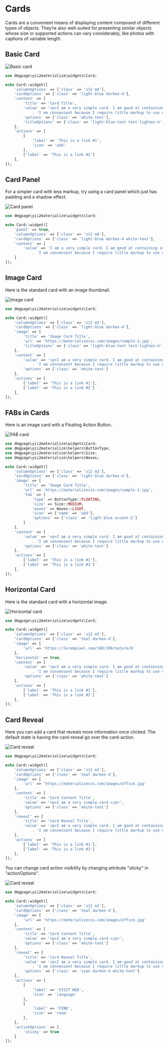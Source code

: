 
# Cards

Cards are a convenient means of displaying content composed of different types of objects. They’re also well-suited for presenting similar objects whose size or supported actions can vary considerably, like photos with captions of variable length.

## Basic Card

![Basic card](https://github.com/DMGPage/yii2-materialize/blob/master/doc/card/basic.png)

```php
use dmgpage\yii2materialize\widgets\Card;

echo Card::widget([
    'columnOptions' => ['class' => 's12 m4'],
    'cardOptions' => ['class' => 'light-blue darken-4'],
    'content' => [
        'title' => 'Card Title',
        'value' => '<p>I am a very simple card. I am good at containing small bits of information. '
            . 'I am convenient because I require little markup to use effectively.</p>',
        'options' => ['class' => 'white-text'],
        'titleOptions' => ['class' => 'light-blue-text text-lighten-4']
    ],
    'actions' => [
        [
            'label' => 'This is a link #1',
            'icon' => 'add'
        ],
        ['label' => 'This is a link #2']
    ],
]);
```

## Card Panel

For a simpler card with less markup, try using a card panel which just has padding and a shadow effect.

![Card panel](https://github.com/DMGPage/yii2-materialize/blob/master/doc/card/panel.png)

```php
use dmgpage\yii2materialize\widgets\Card;

echo Card::widget([
    'panel' => true,
    'columnOptions' => ['class' => 's12 m4'],
    'cardOptions' => ['class' => 'light-blue darken-4 white-text'],
    'content' => [
        'value' => 'I am a very simple card. I am good at containing small bits of information. '
            . 'I am convenient because I require little markup to use effectively.'
    ]
]);
```

## Image Card

Here is the standard card with an image thumbnail.

![Image card](https://github.com/DMGPage/yii2-materialize/blob/master/doc/card/image.png)

```php
use dmgpage\yii2materialize\widgets\Card;

echo Card::widget([
    'columnOptions' => ['class' => 's12 m3'],
    'cardOptions' => ['class' => 'light-blue darken-4'],
    'image' => [
        'title' => 'Image Card Title',
        'url' => 'https://materializecss.com/images/sample-1.jpg',
        'titleOptions' => ['class' => 'light-blue-text text-lighten-4']
    ],
    'content' => [
        'value' => '<p>I am a very simple card. I am good at containing small bits of information. '
            . 'I am convenient because I require little markup to use effectively.</p>',
        'options' => ['class' => 'white-text']
    ],
    'actions' => [
        ['label' => 'This is a link #1'],
        ['label' => 'This is a link #2']
    ],
]);
```

## FABs in Cards

Here is an image card with a Floating Action Button. 

![FAB card](https://github.com/DMGPage/yii2-materialize/blob/master/doc/card/image-fab.png)

```php
use dmgpage\yii2materialize\widgets\Card;
use dmgpage\yii2materialize\helpers\ButtonType;
use dmgpage\yii2materialize\helpers\Size;
use dmgpage\yii2materialize\helpers\Waves;

echo Card::widget([
    'columnOptions' => ['class' => 's12 m3'],
    'cardOptions' => ['class' => 'light-blue darken-4'],
    'image' => [
        'title' => 'Image Card Title',
        'url' => 'https://materializecss.com/images/sample-1.jpg',
        'fab' => [
            'type' => ButtonType::FLOATING,
            'size' => Size::MEDIUM,
            'waves' => Waves::LIGHT,
            'icon' => ['name' => 'add'],
            'options' => ['class' => 'light-blue accent-2']
        ]
    ],
    'content' => [
        'value' => '<p>I am a very simple card. I am good at containing small bits of information. '
            . 'I am convenient because I require little markup to use effectively.</p>',
        'options' => ['class' => 'white-text']
    ],
    'actions' => [
        ['label' => 'This is a link #1'],
        ['label' => 'This is a link #2']
    ],
]);
```

## Horizontal Card

Here is the standard card with a horizontal image.

![Horizontal card](https://github.com/DMGPage/yii2-materialize/blob/master/doc/card/horizontal.png)

```php
use dmgpage\yii2materialize\widgets\Card;

echo Card::widget([
    'columnOptions' => ['class' => 's12 m3'],
    'cardOptions' => ['class' => 'teal darken-4'],
    'image' => [
        'url' => 'https://lorempixel.com/100/190/nature/6'
    ],
    'horizontal' => true,
    'content' => [
        'value' => '<p>I am a very simple card. I am good at containing small bits of information. '
            . 'I am convenient because I require little markup to use effectively.</p>',
        'options' => ['class' => 'white-text']
    ],
    'actions' => [
        ['label' => 'This is a link #1'],
        ['label' => 'This is a link #2']
    ],
]);
```

## Card Reveal

Here you can add a card that reveals more information once clicked. The default state is having the card-reveal go over the card-action. 

![Card reveal](https://github.com/DMGPage/yii2-materialize/blob/master/doc/card/reveal.png)

```php
use dmgpage\yii2materialize\widgets\Card;

echo Card::widget([
    'columnOptions' => ['class' => 's12 m3'],
    'cardOptions' => ['class' => 'teal darken-4'],
    'image' => [
        'url' => 'https://materializecss.com/images/office.jpg'
    ],
    'content' => [
        'title' => 'Card Content Title',
        'value' => '<p>I am a very simple card.</p>',
        'options' => ['class' => 'white-text']
    ],
    'reveal' => [
        'title' => 'Card Reveal Title',
        'value' => '<p>I am a very simple card. I am good at containing small bits of information. '
            . 'I am convenient because I require little markup to use effectively.</p>'
    ],
    'actions' => [
        ['label' => 'This is a link #1'],
        ['label' => 'This is a link #2']
    ],
]);
```

You can change card action visibility by changing attribute "sticky" in "actionOptions".

![Card reveal](https://github.com/DMGPage/yii2-materialize/blob/master/doc/card/sticky-action.png)

```php
use dmgpage\yii2materialize\widgets\Card;

echo Card::widget([
    'columnOptions' => ['class' => 's12 m3'],
    'cardOptions' => ['class' => 'teal darken-4'],
    'image' => [
        'url' => 'https://materializecss.com/images/office.jpg'
    ],
    'content' => [
        'title' => 'Card Content Title',
        'value' => '<p>I am a very simple card.</p>',
        'options' => ['class' => 'white-text']
    ],
    'reveal' => [
        'title' => 'Card Reveal Title',
        'value' => '<p>I am a very simple card. I am good at containing small bits of information. '
            . 'I am convenient because I require little markup to use effectively.</p>',
        'options' => ['class' => 'cyan darken-4 white-text']
    ],
    'actions' => [
        [
            'label' => 'VISIT WEB',
            'icon' => 'language'
        ],
        [
            'label' => 'FIND',
            'icon' => 'room'
        ],
    ],
    'actionOptions' => [
        'sticky' => true
    ]
]);
```

